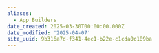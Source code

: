 ```yaml
---
aliases:
  - App Builders
date_created: 2025-03-30T00:00:00.000Z
date_modified: '2025-04-07'
site_uuid: 9b316a7d-f341-4ec1-b22e-c1cda0c189ba
---
```





